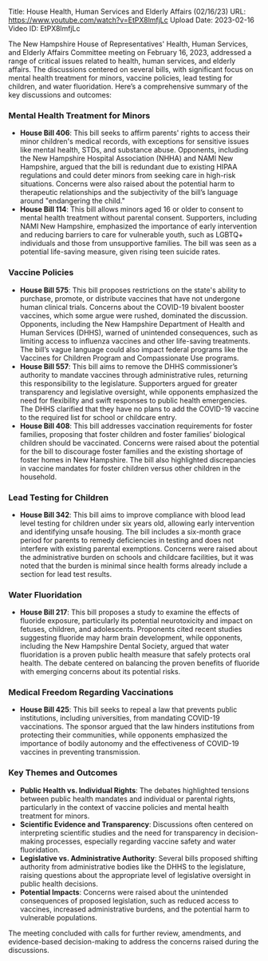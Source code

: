 Title: House Health, Human Services and Elderly Affairs (02/16/23)
URL: https://www.youtube.com/watch?v=EtPX8lmfjLc
Upload Date: 2023-02-16
Video ID: EtPX8lmfjLc

The New Hampshire House of Representatives' Health, Human Services, and Elderly Affairs Committee meeting on February 16, 2023, addressed a range of critical issues related to health, human services, and elderly affairs. The discussions centered on several bills, with significant focus on mental health treatment for minors, vaccine policies, lead testing for children, and water fluoridation. Here’s a comprehensive summary of the key discussions and outcomes:

### **Mental Health Treatment for Minors**
- **House Bill 406**: This bill seeks to affirm parents' rights to access their minor children's medical records, with exceptions for sensitive issues like mental health, STDs, and substance abuse. Opponents, including the New Hampshire Hospital Association (NHHA) and NAMI New Hampshire, argued that the bill is redundant due to existing HIPAA regulations and could deter minors from seeking care in high-risk situations. Concerns were also raised about the potential harm to therapeutic relationships and the subjectivity of the bill’s language around "endangering the child."
- **House Bill 114**: This bill allows minors aged 16 or older to consent to mental health treatment without parental consent. Supporters, including NAMI New Hampshire, emphasized the importance of early intervention and reducing barriers to care for vulnerable youth, such as LGBTQ+ individuals and those from unsupportive families. The bill was seen as a potential life-saving measure, given rising teen suicide rates.

### **Vaccine Policies**
- **House Bill 575**: This bill proposes restrictions on the state's ability to purchase, promote, or distribute vaccines that have not undergone human clinical trials. Concerns about the COVID-19 bivalent booster vaccines, which some argue were rushed, dominated the discussion. Opponents, including the New Hampshire Department of Health and Human Services (DHHS), warned of unintended consequences, such as limiting access to influenza vaccines and other life-saving treatments. The bill’s vague language could also impact federal programs like the Vaccines for Children Program and Compassionate Use programs.
- **House Bill 557**: This bill aims to remove the DHHS commissioner’s authority to mandate vaccines through administrative rules, returning this responsibility to the legislature. Supporters argued for greater transparency and legislative oversight, while opponents emphasized the need for flexibility and swift responses to public health emergencies. The DHHS clarified that they have no plans to add the COVID-19 vaccine to the required list for school or childcare entry.
- **House Bill 408**: This bill addresses vaccination requirements for foster families, proposing that foster children and foster families’ biological children should be vaccinated. Concerns were raised about the potential for the bill to discourage foster families and the existing shortage of foster homes in New Hampshire. The bill also highlighted discrepancies in vaccine mandates for foster children versus other children in the household.

### **Lead Testing for Children**
- **House Bill 342**: This bill aims to improve compliance with blood lead level testing for children under six years old, allowing early intervention and identifying unsafe housing. The bill includes a six-month grace period for parents to remedy deficiencies in testing and does not interfere with existing parental exemptions. Concerns were raised about the administrative burden on schools and childcare facilities, but it was noted that the burden is minimal since health forms already include a section for lead test results.

### **Water Fluoridation**
- **House Bill 217**: This bill proposes a study to examine the effects of fluoride exposure, particularly its potential neurotoxicity and impact on fetuses, children, and adolescents. Proponents cited recent studies suggesting fluoride may harm brain development, while opponents, including the New Hampshire Dental Society, argued that water fluoridation is a proven public health measure that safely protects oral health. The debate centered on balancing the proven benefits of fluoride with emerging concerns about its potential risks.

### **Medical Freedom Regarding Vaccinations**
- **House Bill 425**: This bill seeks to repeal a law that prevents public institutions, including universities, from mandating COVID-19 vaccinations. The sponsor argued that the law hinders institutions from protecting their communities, while opponents emphasized the importance of bodily autonomy and the effectiveness of COVID-19 vaccines in preventing transmission.

### **Key Themes and Outcomes**
- **Public Health vs. Individual Rights**: The debates highlighted tensions between public health mandates and individual or parental rights, particularly in the context of vaccine policies and mental health treatment for minors.
- **Scientific Evidence and Transparency**: Discussions often centered on interpreting scientific studies and the need for transparency in decision-making processes, especially regarding vaccine safety and water fluoridation.
- **Legislative vs. Administrative Authority**: Several bills proposed shifting authority from administrative bodies like the DHHS to the legislature, raising questions about the appropriate level of legislative oversight in public health decisions.
- **Potential Impacts**: Concerns were raised about the unintended consequences of proposed legislation, such as reduced access to vaccines, increased administrative burdens, and the potential harm to vulnerable populations.

The meeting concluded with calls for further review, amendments, and evidence-based decision-making to address the concerns raised during the discussions.